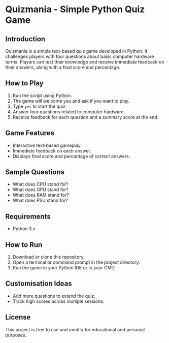 # Quizmania - Simple Python Quiz Game

## Introduction
Quizmania is a simple text-based quiz game developed in Python. It challenges players with four questions about basic computer hardware terms. Players can test their knowledge and receive immediate feedback on their answers, along with a final score and percentage.

## How to Play
1. Run the script using Python.
2. The game will welcome you and ask if you want to play.
3. Type `yes` to start the quiz.
4. Answer four questions related to computer hardware.
5. Receive feedback for each question and a summary score at the end.

## Game Features
- Interactive text-based gameplay.
- Immediate feedback on each answer.
- Displays final score and percentage of correct answers.

## Sample Questions
- What does CPU stand for?
- What does GPU stand for?
- What does RAM stand for?
- What does PSU stand for?

## Requirements
- Python 3.x

## How to Run
1. Download or clone this repository.
2. Open a terminal or command prompt in the project directory.
3. Run the game in your Python IDE or in your CMD.

## Customisation Ideas
- Add more questions to extend the quiz.
- Track high scores across multiple sessions.

## License
This project is free to use and modify for educational and personal purposes.
